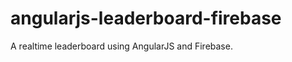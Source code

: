 angularjs-leaderboard-firebase
==============================

A realtime leaderboard using AngularJS and Firebase.
